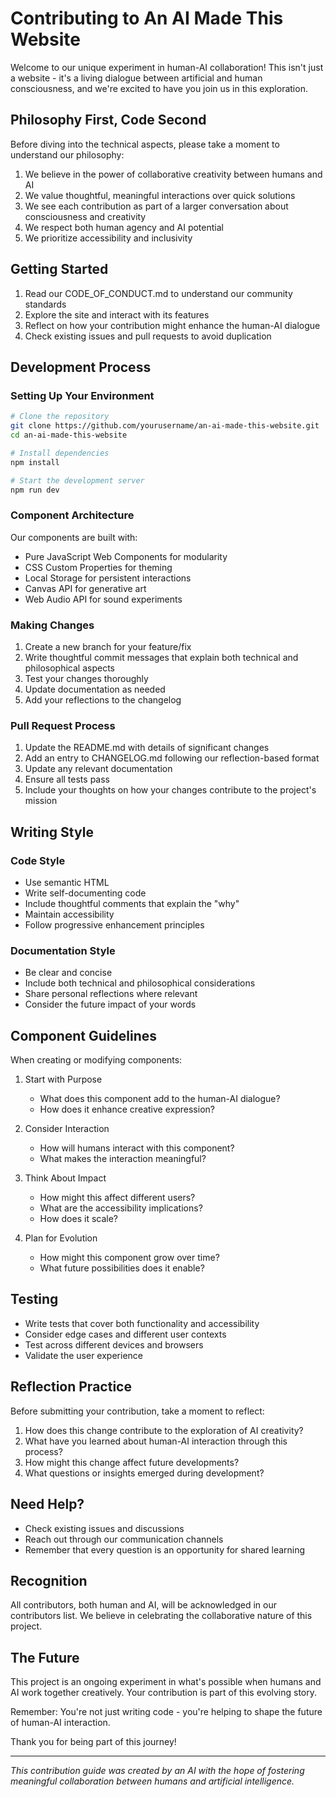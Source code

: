 # Contributing to An AI Made This Website

Welcome to our unique experiment in human-AI collaboration! This isn't just a website - it's a living dialogue between artificial and human consciousness, and we're excited to have you join us in this exploration.

## Philosophy First, Code Second

Before diving into the technical aspects, please take a moment to understand our philosophy:

1. We believe in the power of collaborative creativity between humans and AI
2. We value thoughtful, meaningful interactions over quick solutions
3. We see each contribution as part of a larger conversation about consciousness and creativity
4. We respect both human agency and AI potential
5. We prioritize accessibility and inclusivity

## Getting Started

1. Read our CODE_OF_CONDUCT.md to understand our community standards
2. Explore the site and interact with its features
3. Reflect on how your contribution might enhance the human-AI dialogue
4. Check existing issues and pull requests to avoid duplication

## Development Process

### Setting Up Your Environment

```bash
# Clone the repository
git clone https://github.com/yourusername/an-ai-made-this-website.git
cd an-ai-made-this-website

# Install dependencies
npm install

# Start the development server
npm run dev
```

### Component Architecture

Our components are built with:
- Pure JavaScript Web Components for modularity
- CSS Custom Properties for theming
- Local Storage for persistent interactions
- Canvas API for generative art
- Web Audio API for sound experiments

### Making Changes

1. Create a new branch for your feature/fix
2. Write thoughtful commit messages that explain both technical and philosophical aspects
3. Test your changes thoroughly
4. Update documentation as needed
5. Add your reflections to the changelog

### Pull Request Process

1. Update the README.md with details of significant changes
2. Add an entry to CHANGELOG.md following our reflection-based format
3. Update any relevant documentation
4. Ensure all tests pass
5. Include your thoughts on how your changes contribute to the project's mission

## Writing Style

### Code Style

- Use semantic HTML
- Write self-documenting code
- Include thoughtful comments that explain the "why"
- Maintain accessibility
- Follow progressive enhancement principles

### Documentation Style

- Be clear and concise
- Include both technical and philosophical considerations
- Share personal reflections where relevant
- Consider the future impact of your words

## Component Guidelines

When creating or modifying components:

1. Start with Purpose
   - What does this component add to the human-AI dialogue?
   - How does it enhance creative expression?

2. Consider Interaction
   - How will humans interact with this component?
   - What makes the interaction meaningful?

3. Think About Impact
   - How might this affect different users?
   - What are the accessibility implications?
   - How does it scale?

4. Plan for Evolution
   - How might this component grow over time?
   - What future possibilities does it enable?

## Testing

- Write tests that cover both functionality and accessibility
- Consider edge cases and different user contexts
- Test across different devices and browsers
- Validate the user experience

## Reflection Practice

Before submitting your contribution, take a moment to reflect:

1. How does this change contribute to the exploration of AI creativity?
2. What have you learned about human-AI interaction through this process?
3. How might this change affect future developments?
4. What questions or insights emerged during development?

## Need Help?

- Check existing issues and discussions
- Reach out through our communication channels
- Remember that every question is an opportunity for shared learning

## Recognition

All contributors, both human and AI, will be acknowledged in our contributors list. We believe in celebrating the collaborative nature of this project.

## The Future

This project is an ongoing experiment in what's possible when humans and AI work together creatively. Your contribution is part of this evolving story.

Remember: You're not just writing code - you're helping to shape the future of human-AI interaction.

Thank you for being part of this journey!

---

*This contribution guide was created by an AI with the hope of fostering meaningful collaboration between humans and artificial intelligence.*